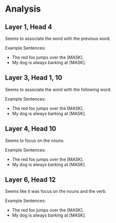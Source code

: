 # Analysis

## Layer 1, Head 4

Seems to associate the word with the previous word.

Example Sentences:
- The red fox jumps over the [MASK].
- My dog is always barking at [MASK].

## Layer 3, Head 1, 10

Seems to associate the word with the following word.

Example Sentences:
- The red fox jumps over the [MASK].
- My dog is always barking at [MASK].

## Layer 4, Head 10

Seems to focus on the nouns.

Example Sentences:
- The red fox jumps over the [MASK].
- My dog is always barking at [MASK].

## Layer 6, Head 12

Seems like it was focus on the nouns and the verb.

Example Sentences:
- The red fox jumps over the [MASK].
- My dog is always barking at [MASK].
